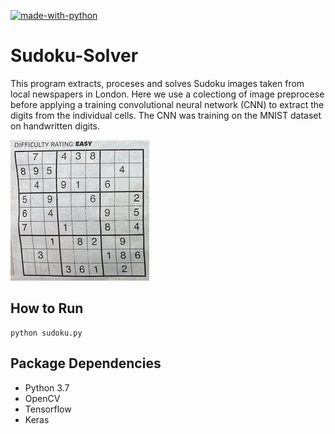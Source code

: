 [![made-with-python](https://img.shields.io/badge/Made%20with-Python-1f425f.svg)](https://www.python.org/)

# Sudoku-Solver

This program extracts, proceses and solves Sudoku images taken from local newspapers in London. Here we use a colectiong of image preprocese before applying a training convolutional neural network (CNN) to extract the digits from the individual cells. The CNN was training on the MNIST dataset on handwritten digits.

![Example](https://github.com/deanhoperobertson/Sudoku-Solver/blob/main/Images/Easy.jpg?raw=true)

## How to Run
```    
python sudoku.py
```

## Package Dependencies
- Python 3.7
- OpenCV
- Tensorflow
- Keras
